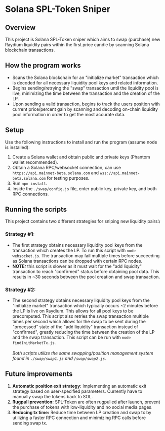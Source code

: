 # Solana SPL-Token Sniper
## Overview
This project is Solana SPL-Token sniper which aims to swap (purchase) new Raydium liquidity pairs within the first price candle by scanning Solana blockchain transactions.
## How the program works
* Scans the Solana blockchain for an "initialize market" transaction which is decoded for all necessary liquidity pool keys and related information.
* Begins sending/retrying the "swap" transaction until the liquidity pool is live, minimizing the time between the transaction and the creation of the LP.
* Upon sending a valid transaction, begins to track the users position with current price/percent gain by scanning and decoding on-chain liquidity pool information in order to get the most accurate data.
## Setup
Use the following instructions to install and run the program (assume node is installed):
1. Create a Solana wallet and obtain public and private keys (Phantom wallet recommended).
2. Obtain a Solana RPC/websocket connection, can use `https://api.mainnet-beta.solana.com` and `wss://api.mainnet-beta.solana.com` for testing purposes.
3. Run `npm install`.
4. Inside the `./swap/config.js` file, enter public key, private key, and both RPC connections.
## Running the scripts
This project contains two different strategies for sniping new liquidity pairs:\
### **Strategy #1:**
* The first strategy obtains necessary liquidity pool keys from the transaction which creates the LP. To run this script with `node websocket.js`. The transaction may fail multiple times before succeeding as Solana transactions can be dropped with certain RPC nodes.
* **NOTE:** this script is slower as it must wait for the "add liquidity" transaction to reach "confirmed" status before obtaining pool data. This results in ~30 seconds between the pool creation and swap transaction.
### **Strategy #2:**
* The second strategy obtains necessary liquidity pool keys from the "initialize market" transaction which typically occurs ~2 minutes before the LP is live on Raydium. This allows for all pool keys to be precomputed. This script also retries the swap transaction multiple times per second which allows for the swap to be sent during the "processed" state of the "add liquidity" transaction instead of "confirmed", greatly reducing the time between the creation of the LP and the swap transaction. This script can be run with `node findInitMarketTx.js`.\
\
*Both scripts utilize the same swapping/position management system found in `./swap/swap1.js` and `/swap/swap2.js`.*
## Future improvements
1. **Automatic position exit strategy:** Implementing an automatic exit strategy based on user-specified parameters. Currently have to manually swap the tokens back to SOL.
2. **Rugpull prevention:** SPL-Token are often rugpulled after launch, prevent the purchase of tokens with low-liquidity and no social media pages.
3. **Reducing tx time:** Reduce time between LP creation and swap tx by utilizing a faster RPC connection and minimizing RPC calls before sending swap tx.